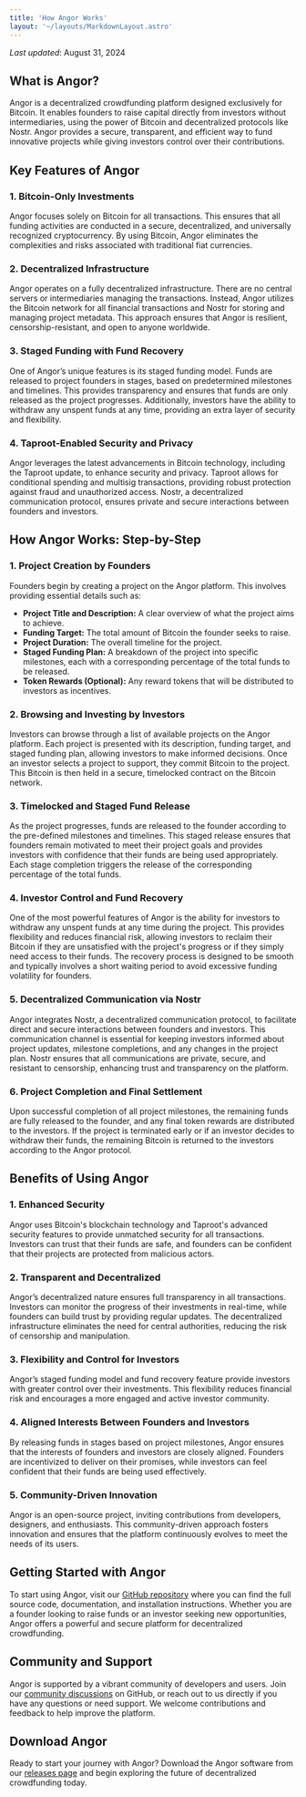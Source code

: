 ```yaml
---
title: 'How Angor Works'
layout: '~/layouts/MarkdownLayout.astro'
---
```


_Last updated_: August 31, 2024

## What is Angor?

Angor is a decentralized crowdfunding platform designed exclusively for Bitcoin. It enables founders to raise capital directly from investors without intermediaries, using the power of Bitcoin and decentralized protocols like Nostr. Angor provides a secure, transparent, and efficient way to fund innovative projects while giving investors control over their contributions.

## Key Features of Angor

### 1. Bitcoin-Only Investments
Angor focuses solely on Bitcoin for all transactions. This ensures that all funding activities are conducted in a secure, decentralized, and universally recognized cryptocurrency. By using Bitcoin, Angor eliminates the complexities and risks associated with traditional fiat currencies.

### 2. Decentralized Infrastructure
Angor operates on a fully decentralized infrastructure. There are no central servers or intermediaries managing the transactions. Instead, Angor utilizes the Bitcoin network for all financial transactions and Nostr for storing and managing project metadata. This approach ensures that Angor is resilient, censorship-resistant, and open to anyone worldwide.

### 3. Staged Funding with Fund Recovery
One of Angor’s unique features is its staged funding model. Funds are released to project founders in stages, based on predetermined milestones and timelines. This provides transparency and ensures that funds are only released as the project progresses. Additionally, investors have the ability to withdraw any unspent funds at any time, providing an extra layer of security and flexibility.

### 4. Taproot-Enabled Security and Privacy
Angor leverages the latest advancements in Bitcoin technology, including the Taproot update, to enhance security and privacy. Taproot allows for conditional spending and multisig transactions, providing robust protection against fraud and unauthorized access. Nostr, a decentralized communication protocol, ensures private and secure interactions between founders and investors.

## How Angor Works: Step-by-Step

### 1. Project Creation by Founders
Founders begin by creating a project on the Angor platform. This involves providing essential details such as:
- **Project Title and Description:** A clear overview of what the project aims to achieve.
- **Funding Target:** The total amount of Bitcoin the founder seeks to raise.
- **Project Duration:** The overall timeline for the project.
- **Staged Funding Plan:** A breakdown of the project into specific milestones, each with a corresponding percentage of the total funds to be released.
- **Token Rewards (Optional):** Any reward tokens that will be distributed to investors as incentives.

### 2. Browsing and Investing by Investors
Investors can browse through a list of available projects on the Angor platform. Each project is presented with its description, funding target, and staged funding plan, allowing investors to make informed decisions. Once an investor selects a project to support, they commit Bitcoin to the project. This Bitcoin is then held in a secure, timelocked contract on the Bitcoin network.

### 3. Timelocked and Staged Fund Release
As the project progresses, funds are released to the founder according to the pre-defined milestones and timelines. This staged release ensures that founders remain motivated to meet their project goals and provides investors with confidence that their funds are being used appropriately. Each stage completion triggers the release of the corresponding percentage of the total funds.

### 4. Investor Control and Fund Recovery
One of the most powerful features of Angor is the ability for investors to withdraw any unspent funds at any time during the project. This provides flexibility and reduces financial risk, allowing investors to reclaim their Bitcoin if they are unsatisfied with the project's progress or if they simply need access to their funds. The recovery process is designed to be smooth and typically involves a short waiting period to avoid excessive funding volatility for founders.

### 5. Decentralized Communication via Nostr
Angor integrates Nostr, a decentralized communication protocol, to facilitate direct and secure interactions between founders and investors. This communication channel is essential for keeping investors informed about project updates, milestone completions, and any changes in the project plan. Nostr ensures that all communications are private, secure, and resistant to censorship, enhancing trust and transparency on the platform.

### 6. Project Completion and Final Settlement
Upon successful completion of all project milestones, the remaining funds are fully released to the founder, and any final token rewards are distributed to the investors. If the project is terminated early or if an investor decides to withdraw their funds, the remaining Bitcoin is returned to the investors according to the Angor protocol.

## Benefits of Using Angor

### 1. Enhanced Security
Angor uses Bitcoin's blockchain technology and Taproot's advanced security features to provide unmatched security for all transactions. Investors can trust that their funds are safe, and founders can be confident that their projects are protected from malicious actors.

### 2. Transparent and Decentralized
Angor’s decentralized nature ensures full transparency in all transactions. Investors can monitor the progress of their investments in real-time, while founders can build trust by providing regular updates. The decentralized infrastructure eliminates the need for central authorities, reducing the risk of censorship and manipulation.

### 3. Flexibility and Control for Investors
Angor’s staged funding model and fund recovery feature provide investors with greater control over their investments. This flexibility reduces financial risk and encourages a more engaged and active investor community.

### 4. Aligned Interests Between Founders and Investors
By releasing funds in stages based on project milestones, Angor ensures that the interests of founders and investors are closely aligned. Founders are incentivized to deliver on their promises, while investors can feel confident that their funds are being used effectively.

### 5. Community-Driven Innovation
Angor is an open-source project, inviting contributions from developers, designers, and enthusiasts. This community-driven approach fosters innovation and ensures that the platform continuously evolves to meet the needs of its users.

## Getting Started with Angor

To start using Angor, visit our [GitHub repository](https://github.com/block-core/angor) where you can find the full source code, documentation, and installation instructions. Whether you are a founder looking to raise funds or an investor seeking new opportunities, Angor offers a powerful and secure platform for decentralized crowdfunding.

## Community and Support

Angor is supported by a vibrant community of developers and users. Join our [community discussions](https://github.com/block-core/angor/discussions) on GitHub, or reach out to us directly if you have any questions or need support. We welcome contributions and feedback to help improve the platform.

## Download Angor

Ready to start your journey with Angor? Download the Angor software from our [releases page](https://github.com/block-core/angor/releases) and begin exploring the future of decentralized crowdfunding today.

